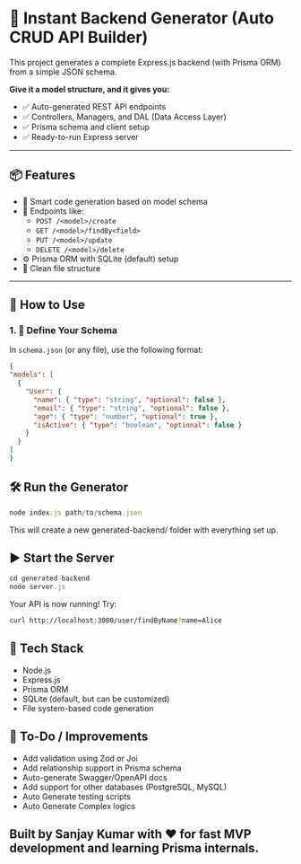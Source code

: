 # 🔧 Instant Backend Generator (Auto CRUD API Builder)

This project generates a complete Express.js backend (with Prisma ORM) from a simple JSON schema.

**Give it a model structure, and it gives you:**

- ✅ Auto-generated REST API endpoints
- ✅ Controllers, Managers, and DAL (Data Access Layer)
- ✅ Prisma schema and client setup
- ✅ Ready-to-run Express server

---

## 📦 Features

- 🧠 Smart code generation based on model schema
- 🔁 Endpoints like:
  - `POST /<model>/create`
  - `GET /<model>/findBy<field>`
  - `PUT /<model>/update`
  - `DELETE /<model>/delete`
- ⚙️ Prisma ORM with SQLite (default) setup
- 📂 Clean file structure



---

## 🚀 How to Use

### 1. 📁 Define Your Schema

In `schema.json` (or any file), use the following format:

```json
{
"models": [
  {
    "User": {
      "name": { "type": "string", "optional": false },
      "email": { "type": "string", "optional": false },
      "age": { "type": "number", "optional": true },
      "isActive": { "type": "boolean", "optional": false }
    }
  }
]
}
```

## 🛠️ Run the Generator
```js
node index.js path/to/schema.json
```
This will create a new generated-backend/ folder with everything set up.

## ▶️ Start the Server
```js
cd generated-backend
node server.js

```
Your API is now running! Try:
```bash
curl http://localhost:3000/user/findByName?name=Alice
```

## 🧩 Tech Stack
- Node.js
- Express.js
- Prisma ORM
- SQLite (default, but can be customized)
- File system-based code generation

## 📌 To-Do / Improvements
 - Add validation using Zod or Joi
 - Add relationship support in Prisma schema
 - Auto-generate Swagger/OpenAPI docs
 - Add support for other databases (PostgreSQL, MySQL)
 - Auto Generate testing scripts
 - Auto Generate Complex logics

## Built by Sanjay Kumar with ❤️ for fast MVP development and learning Prisma internals.
